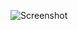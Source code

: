 ![Screenshot](https://raw.githubusercontent.com/Cryakl/Ultimate-RAT-Collection/refs/heads/main/XenoRat/XenoRat%201.3.0/Screenshot.png)

